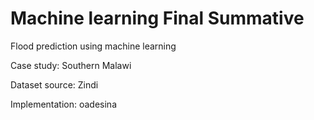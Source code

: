# Machine learning Final Summative 
Flood prediction using machine learning

Case study: Southern Malawi

Dataset source: Zindi

Implementation: oadesina
